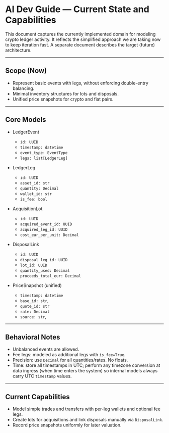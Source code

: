 # AI Dev Guide — Current State and Capabilities

This document captures the currently implemented domain for modeling crypto ledger activity. It reflects the simplified approach we are taking now to keep iteration fast. A separate document describes the target (future) architecture.

---

## Scope (Now)

- Represent basic events with legs, without enforcing double-entry balancing.
- Minimal inventory structures for lots and disposals.
- Unified price snapshots for crypto and fiat pairs.

---

## Core Models

- LedgerEvent
  - `id: UUID`
  - `timestamp: datetime`
  - `event_type: EventType`
  - `legs: list[LedgerLeg]`

- LedgerLeg
  - `id: UUID`
  - `asset_id: str`
  - `quantity: Decimal`
  - `wallet_id: str`
  - `is_fee: bool`

- AcquisitionLot
  - `id: UUID`
  - `acquired_event_id: UUID`
  - `acquired_leg_id: UUID`
  - `cost_eur_per_unit: Decimal`

- DisposalLink
  - `id: UUID`
  - `disposal_leg_id: UUID`
  - `lot_id: UUID`
  - `quantity_used: Decimal`
  - `proceeds_total_eur: Decimal`

- PriceSnapshot (unified)
  - `timestamp: datetime`
  - `base_id: str`,
  - `quote_id: str`
  - `rate: Decimal`
  - `source: str`,

---

## Behavioral Notes

- Unbalanced events are allowed.
- Fee legs: modeled as additional legs with `is_fee=True`.
- Precision: use `Decimal` for all quantities/rates. No floats.
 - Time: store all timestamps in UTC; perform any timezone conversion at data ingress (when time enters the system) so internal models always carry UTC `timestamp` values.

---

## Current Capabilities

- Model simple trades and transfers with per-leg wallets and optional fee legs.
- Create lots for acquisitions and link disposals manually via `DisposalLink`.
- Record price snapshots uniformly for later valuation.
